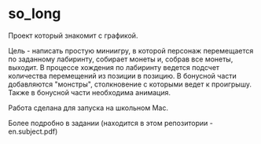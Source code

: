 # so_long
Проект который знакомит с графикой. 

Цель - написать простую миниигру, в которой персонаж перемещается по заданному лабиринту, собирает монеты и, собрав все монеты, выходит. В процессе хождения по лабиринту ведется подсчет количества перемещений из позиции в позицию. В бонусной части добавляются "монстры", столкновение с которыми ведет к проигрышу. Также в бонусной части необходима анимация.

Работа сделана для запуска на школьном Mac.

Более подробно в задании (находится в этом репозитории - en.subject.pdf)
